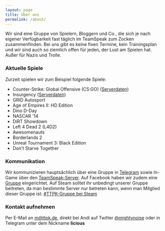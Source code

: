 ```yaml
---
layout: page
title: Über uns
permalink: /about/
---
```


Wir sind eine Gruppe von Spielern, Bloggern und Co., die sich je nach eigener Verfügbarkeit fast täglich im TeamSpeak zum Zocken zusammenfinden. Bei uns gibt es keine fixen Termine, kein Trainingsplan und wir sind auch so ziemlich offen für jeden, der Lust am Spielen hat. Außer für Nazis und Trolle.

### Aktuelle Spiele

Zurzeit spielen wir zum Beispiel folgende Spiele:

* Counter-Strike: Global Offensive (CS:GO) ([Serverdaten](http://wiki.ttpk.de/csgo-server/))
* Insurgency ([Serverdaten](http://wiki.ttpk.de/insurgency-server/))
* GRID Autosport
* Age of Empires II: HD Edition
* Dino D-Day
* NASCAR '14
* DiRT Showdown
* Left 4 Dead 2 (L4D2)
* Awesomenauts
* Borderlands 2
* Unreal Tournament 3: Black Edition
* Don't Starve Together

### Kommunikation

Wir kommunizieren hauptsächlich über eine Gruppe in [Telegram](https://telegram.org) sowie In-Game über den [TeamSpeak-Server](http://wiki.ttpk.de/teamspeak-server/). Auf Facebook haben wir zudem eine [Gruppe](https://www.facebook.com/groups/437059753100809/) eingerichtet. Auf Steam solltet ihr unbedingt unserer Gruppe beitreten, da man bestimmte Server nur betreten kann, wenn man Mitglied dieser Gruppe ist: [#TTPK-Gruppe bei Steam](http://steamcommunity.com/groups/teamtrackpadkiller)

### Kontakt aufnehmen

Per E-Mail an [m@ttpk.de](mailto:m@ttpk.de), direkt bei Andi auf Twitter [@mightynoise](https://twitter.com/mightynoise) oder in Telegram unter dem Nickname **licious**